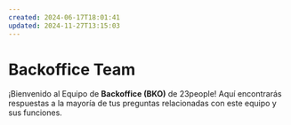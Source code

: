```yaml
---
created: 2024-06-17T18:01:41
updated: 2024-11-27T13:15:03
---
```


# Backoffice Team

¡Bienvenido al Equipo de **Backoffice (BKO)** de 23people! Aquí encontrarás respuestas a la mayoría de tus preguntas relacionadas con este equipo y sus funciones.

